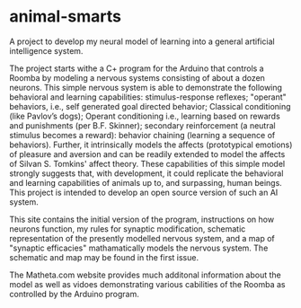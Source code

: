 # animal-smarts
A project to develop my neural model of learning into a general artificial intelligence system.

The project starts withe a C+ program for the Arduino that controls a Roomba by modeling a nervous systems consisting of about
a dozen neurons. This simple nervous system is able to demonstrate the following behavioral and learning capabilities:
stimulus-response reflexes; "operant" behaviors, i.e., self generated goal directed behavior; Classical conditioning (like
Pavlov’s dogs); Operant conditioning i.e., learning based on rewards and punishments (per B.F. Skinner); secondary reinforcement
(a neutral stimulus becomes a reward): behavior chaining (learning a sequence of behaviors).  Further, it intrinsically models
the affects (prototypical emotions) of pleasure and aversion and can be readily extended to model the affects of Silvan S.
Tomkins' affect theory.  These capabilities of this simple model strongly suggests that, with development, it could replicate the behavioral and learning capabilities of animals up to, and surpassing, human beings. This project is intended to develop an
open source version of such an AI system.

This site contains the initial version of the program, instructions on how neurons function, my rules for synaptic modification,
schematic representation of the presently modelled nervous system, and a map of "synaptic efficacies" mathamatically models the 
nervous system.  The schematic and map may be found in the first issue.

The Matheta.com website provides much additonal information about the model as well as vidoes demonstrating various cabilities
of the Roomba as controlled by the Arduino program.
